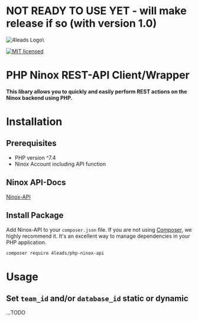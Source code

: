 # NOT READY TO USE YET - will make release if so (with version 1.0)

![4leads Logo](https://s3.eu-central-1.amazonaws.com/public.srvmedia/logoSmall.png)\

[![MIT licensed](https://img.shields.io/badge/license-MIT-blue.svg)](./LICENSE)

# PHP Ninox REST-API Client/Wrapper

**This libary allows you to quickly and easily perform REST actions on the Ninox backend using PHP.**

# Installation

## Prerequisites

- PHP version ^7.4
- Ninox Account including API function

## Ninox API-Docs

[Ninox-API](https://ninox.com/de/manual/ninox-api/rest-api)

## Install Package

Add Ninox-API to your `composer.json` file. If you are not using [Composer](http://getcomposer.org), we highly recommend it. It's an excellent way to
manage dependencies in your PHP application.

```sh
composer require 4leads/php-ninox-api
```

# Usage

## Set ``team_id`` and/or ``database_id`` static or dynamic

...TODO
